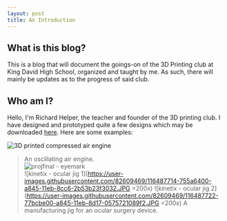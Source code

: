```yaml
---
layout: post
title: An Introduction
---
```


## What is this blog?

This is a blog that will document the goings-on of the 3D Printing club at King David High School, organized and taught by me. As such, there will mainly be updates as to the progress of said club.

## Who am I?

Hello, I'm Richard Helper, the teacher and founder of the 3D printing club. I have designed and prototyped quite a few designs which may be downloaded [here](https://www.thingiverse.com/odysseus_in_space/designs). Here are some examples:

![3D printed compressed air engine](https://user-images.githubusercontent.com/48739810/116293675-fd5c4300-a74b-11eb-9dc1-a5b17136bcd3.jpg)
>An oscillating air engine.  
![projfinal - eyemark](https://user-images.githubusercontent.com/82609469/116487686-6a9fcf00-a845-11eb-96bc-ad7004e936f6.jpg)  
![kinetix - ocular jig 1](https://user-images.githubusercontent.com/82609469/116487714-755a6400-a845-11eb-8cc6-2b53b23f3032.JPG =200x)
![kinetix - ocular jig 2](https://user-images.githubusercontent.com/82609469/116487722-77bcbe00-a845-11eb-8d17-0575721089f2.JPG =200x)
>A manufacturing jig for an ocular surgery device.  
